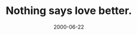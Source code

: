 ---
layout: base.njk
title : 'Nothing says love better.' 
view_title : 'Nothing says love better.' 
year : '2000' 
date : '2000-06-22' 
img_file : '/drawing/sayslove.png' 
html_file : 'sayslove' 
next_html : 'makelove.html' 
year_order : '434' 
permalink : "title/{{html_file}}.html"
---